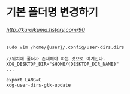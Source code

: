 # 기본 폴더명 변경하기
###### http://kuroikuma.tistory.com/90

```
sudo vim /home/{user}/.config/user-dirs.dirs
```

```
//위치에 폴더가 존재해야 하는 것으로 여겨진다.
XDG_DESKTOP_DIR="$HOME/{DESKTOP_DIR_NAME}"
...
```

```
export LANG=C
xdg-user-dirs-gtk-update
```
